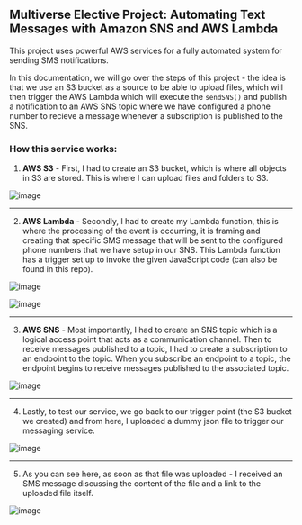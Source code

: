 ## Multiverse Elective Project: Automating Text Messages with Amazon SNS and AWS Lambda

This project uses powerful AWS services for a fully automated system for sending SMS notifications.

In this documentation, we will go over the steps of this project - the idea is that we use an S3 bucket as a source to be able to upload files, which will then trigger the AWS Lambda which will execute the `sendSNS()` and publish a notification to an AWS SNS topic where we have configured a phone number to recieve a message whenever a subscription is published to the SNS.

### How this service works: 

1. **AWS S3** - First, I had to create an S3 bucket, which is where all objects in S3 are stored. This is where I can upload files and folders to S3.

![image](https://github.com/tanicha/sms-lambda/assets/91624779/9420f067-cd7d-466d-a67d-0db33a3bbbd4)

---

2. **AWS Lambda** - Secondly, I had to create my Lambda function, this is where the processing of the event is occurring, it is framing and creating that specific SMS message that will be sent to the configured phone numbers that we have setup in our SNS. This Lambda function has a trigger set up to invoke the given JavaScript code (can also be found in this repo).

![image](https://github.com/tanicha/sms-lambda/assets/91624779/dfad4fa3-fefc-4dd2-b988-474b3b7722f0)

![image](https://github.com/tanicha/sms-lambda/assets/91624779/8e80a338-e189-47a4-b2c9-38b47ee2845e)

---

3. **AWS SNS** - Most importantly, I had to create an SNS topic which is a logical access point that acts as a communication channel. Then to receive messages published to a topic, I had to create a subscription to an endpoint to the topic. When you subscribe an endpoint to a topic, the endpoint begins to receive messages published to the associated topic.
  
![image](https://github.com/tanicha/sms-lambda/assets/91624779/d996dc78-505b-4401-b53f-8698e398126b)

---

4. Lastly, to test our service, we go back to our trigger point (the S3 bucket we created) and from here, I uploaded a dummy json file to trigger our messaging service.

![image](https://github.com/tanicha/sms-lambda/assets/91624779/0db3b5db-9ac8-4cd2-b9fa-df11022e735c)

---

5. As you can see here, as soon as that file was uploaded - I received an SMS message discussing the content of the file and a link to the uploaded file itself.

![image](https://github.com/tanicha/sms-lambda/assets/91624779/68e67943-a3d3-46e0-8306-d5992b37d13e)


